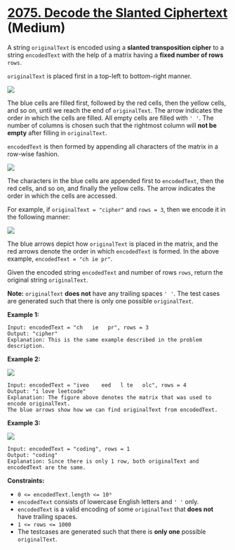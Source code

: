 # [2075. Decode the Slanted Ciphertext][link] (Medium)

[link]: https://leetcode.com/problems/decode-the-slanted-ciphertext/

A string `originalText` is encoded using a **slanted transposition cipher** to a string
`encodedText` with the help of a matrix having a **fixed number of rows** `rows`.

`originalText` is placed first in a top-left to bottom-right manner.

![](https://assets.leetcode.com/uploads/2021/11/07/exa11.png)

The blue cells are filled first, followed by the red cells, then the yellow cells, and so on, until
we reach the end of `originalText`. The arrow indicates the order in which the cells are filled. All
empty cells are filled with `' '`. The number of columns is chosen such that the rightmost column
will **not be empty** after filling in `originalText`.

`encodedText` is then formed by appending all characters of the matrix in a row-wise fashion.

![](https://assets.leetcode.com/uploads/2021/11/07/exa12.png)

The characters in the blue cells are appended first to `encodedText`, then the red cells, and so on,
and finally the yellow cells. The arrow indicates the order in which the cells are accessed.

For example, if `originalText = "cipher"` and `rows = 3`, then we encode it in the following manner:

![](https://assets.leetcode.com/uploads/2021/10/25/desc2.png)

The blue arrows depict how `originalText` is placed in the matrix, and the red arrows denote the
order in which `encodedText` is formed. In the above example, `encodedText = "ch ie pr"`.

Given the encoded string `encodedText` and number of rows `rows`, return the original string
`originalText`.

**Note:** `originalText` **does not** have any trailing spaces `' '`. The test cases are generated
such that there is only one possible `originalText`.

**Example 1:**

```
Input: encodedText = "ch   ie   pr", rows = 3
Output: "cipher"
Explanation: This is the same example described in the problem description.
```

**Example 2:**

![](https://assets.leetcode.com/uploads/2021/10/26/exam1.png)

```
Input: encodedText = "iveo    eed   l te   olc", rows = 4
Output: "i love leetcode"
Explanation: The figure above denotes the matrix that was used to encode originalText.
The blue arrows show how we can find originalText from encodedText.
```

**Example 3:**

![](https://assets.leetcode.com/uploads/2021/10/26/eg2.png)

```
Input: encodedText = "coding", rows = 1
Output: "coding"
Explanation: Since there is only 1 row, both originalText and encodedText are the same.
```

**Constraints:**

- `0 <= encodedText.length <= 10⁶`
- `encodedText` consists of lowercase English letters and `' '` only.
- `encodedText` is a valid encoding of some `originalText` that **does not** have trailing spaces.
- `1 <= rows <= 1000`
- The testcases are generated such that there is **only one** possible `originalText`.
